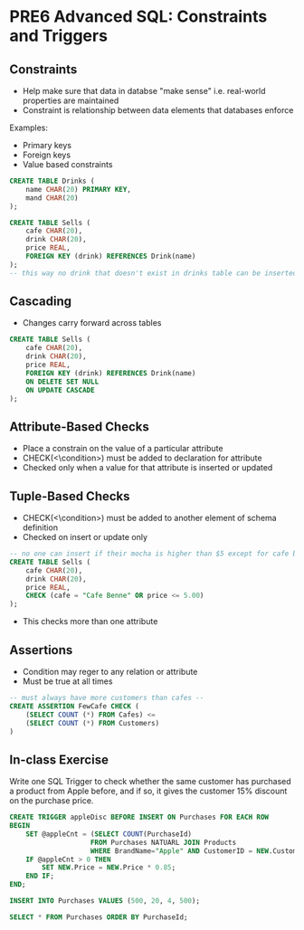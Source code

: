 # PRE6 Advanced SQL: Constraints and Triggers

## Constraints 
- Help make sure that data in databse "make sense" i.e. real-world properties are maintained 
- Constraint is relationship between data elements that databases enforce 

Examples:
- Primary keys 
- Foreign keys 
- Value based constraints 

```sql
CREATE TABLE Drinks (
    name CHAR(20) PRIMARY KEY,
    mand CHAR(20)
);

CREATE TABLE Sells (
    cafe CHAR(20),
    drink CHAR(20),
    price REAL,
    FOREIGN KEY (drink) REFERENCES Drink(name)
);
-- this way no drink that doesn't exist in drinks table can be inserted into sells table --
```

## Cascading
- Changes carry forward across tables 

```sql
CREATE TABLE Sells (
    cafe CHAR(20),
    drink CHAR(20),
    price REAL,
    FOREIGN KEY (drink) REFERENCES Drink(name)
    ON DELETE SET NULL
    ON UPDATE CASCADE
);
```

## Attribute-Based Checks 
- Place a constrain on the value of a particular attribute 
- CHECK(<\condition>) must be added to declaration for attribute 
- Checked only when a value for that attribute is inserted or updated 

## Tuple-Based Checks 
- CHECK(<\condition>) must be added to another element of schema definition 
- Checked on insert or update only 

```sql
-- no one can insert if their mocha is higher than $5 except for cafe benne -- 
CREATE TABLE Sells (
    cafe CHAR(20),
    drink CHAR(20),
    price REAL,
    CHECK (cafe = "Cafe Benne" OR price <= 5.00)
);
```

- This checks more than one attribute 


## Assertions 
- Condition may reger to any relation or attribute
- Must be true at all times 

```sql
-- must always have more customers than cafes -- 
CREATE ASSERTION FewCafe CHECK (
    (SELECT COUNT (*) FROM Cafes) <=
    (SELECT COUNT (*) FROM Customers)
) 
```

## In-class Exercise 
Write one SQL Trigger to check whether the same customer has purchased a product from Apple before, and if so, it gives the customer 15% discount on the purchase price. 
```sql
CREATE TRIGGER appleDisc BEFORE INSERT ON Purchases FOR EACH ROW 
BEGIN 
    SET @appleCnt = (SELECT COUNT(PurchaseId)
                    FROM Purchases NATUARL JOIN Products 
                    WHERE BrandName="Apple" AND CustomerID = NEW.CustomerID);
    IF @appleCnt > 0 THEN 
        SET NEW.Price = NEW.Price * 0.85;
    END IF; 
END;

INSERT INTO Purchases VALUES (500, 20, 4, 500);

SELECT * FROM Purchases ORDER BY PurchaseId;
```